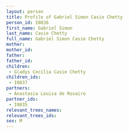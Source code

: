 ```yaml
---
layout: person
title: Profile of Gabriel Simon Casie Chetty
person_id: I0836
first_name: Gabriel Simon
last_name: Casie Chetty
full_name: Gabriel Simon Casie Chetty
mother: 
mother_id: 
father: 
father_id: 
children:
 - Gladys Cecilia Casie Chetty
children_ids:
 - I0837
partners:
 - Anastasia Louisa de Rosairo
partner_ids:
 - I0835
relevant_trees_names:
relevant_trees_ids:
sex: M
---
```


